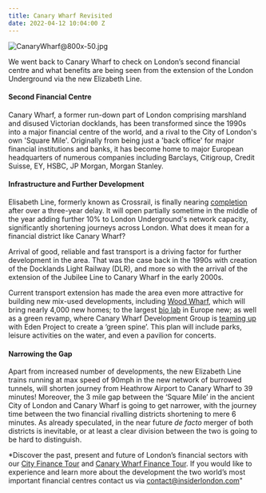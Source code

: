 ```yaml
---
title: Canary Wharf Revisited
date: 2022-04-12 10:04:00 Z
---
```


![CanaryWharf@800x-50.jpg](/uploads/CanaryWharf@800x-50.jpg)


We went back to Canary Wharf to check on London’s second financial centre and what benefits are being seen from the extension of the London Underground via the new Elizabeth Line. 


#### Second Financial Centre 

Canary Wharf, a former run-down part of London comprising marshland and disused Victorian docklands, has been transformed since the 1990s into a major financial centre of the world, and a rival to the City of London's own 'Square Mile'. Originally from being just a 'back office' for major financial institutions and banks, it has become home to major European headquarters of numerous companies including Barclays, Citigroup, Credit Suisse, EY, HSBC, JP Morgan, Morgan Stanley.
  

#### Infrastructure and Further Development

Elisabeth Line, formerly known as Crossrail, is finally nearing [completion](https://www.crossrail.co.uk/news/articles/crossrail-project-update) after over a three-year delay. It will open partially sometime in the middle of the year adding further 10% to London Underground's network capacity, significantly shortening journeys across London. What does it mean for a financial district like Canary Wharf?

Arrival of good, reliable and fast transport is a driving factor for further development in the area. That was the case back in the 1990s with creation of the Docklands Light Railway (DLR), and more so with the arrival of the extension of the Jubilee Line to Canary Wharf in the early 2000s.

Current transport extension has made the area even more attractive for building new mix-used developments, including [Wood Wharf](https://group.canarywharf.com/portfolio-and-places/wood-wharf/), which will bring nearly 4,000 new homes; to the largest [bio lab](https://www.standard.co.uk/business/canary-wharf-kadans-science-partner-lab-development-life-sciences-biotech-pharma-b991372.html) in Europe new; as well as a green revamp, where Canary Wharf Development Group is [teaming up](https://www.cityam.com/going-green-eden-project-plots-new-base-in-canary-wharf/) with Eden Project to create a ‘green spine’. This plan will include parks, leisure activities on the water, and even a pavilion for concerts. 


#### Narrowing the Gap

Apart from increased number of developments, the new Elizabeth Line trains running at max speed of 90mph in the new network of burrowed tunnels, will shorten journey from Heathrow Airport to Canary Wharf to 39 minutes!
Moreover, the 3 mile gap between the ‘Square Mile’ in the ancient City of London and Canary Wharf is going to get narrower, with the journey time between the two financial rivalling districts shortening to mere 6 minutes. As already speculated, in the near future *de facto* merger of both districts is inevitable, or at least a clear division between the two is going to be hard to distinguish. 


*Discover the past, present and future of London’s financial sectors with our [City Finance Tour](https://www.insiderlondon.com/london/educational-tours/london-finance-walking-tour/) and [Canary Wharf Finance Tour](https://www.insiderlondon.com/london/educational-tours/london-finance-walking-tour/#canary-wharf-walking-tour). If you would like to experience and learn more about the development the two world’s most important financial centres contact us via <a heref="mailto:contact@insiderlondon.com">contact@insiderlondon.com"</a>

